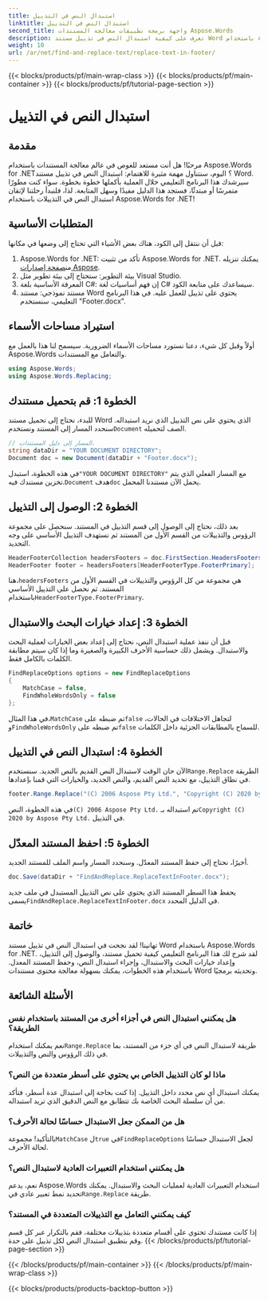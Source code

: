 ```yaml
---
title: استبدال النص في التذييل
linktitle: استبدال النص في التذييل
second_title: واجهة برمجة تطبيقات معالجة المستندات Aspose.Words
description: تعرف على كيفية استبدال النص في تذييل مستند Word باستخدام Aspose.Words for .NET. اتبع هذا الدليل لإتقان استبدال النص مع أمثلة مفصلة.
weight: 10
url: /ar/net/find-and-replace-text/replace-text-in-footer/
---
```


{{< blocks/products/pf/main-wrap-class >}}
{{< blocks/products/pf/main-container >}}
{{< blocks/products/pf/tutorial-page-section >}}

# استبدال النص في التذييل

## مقدمة

مرحبًا! هل أنت مستعد للغوص في عالم معالجة المستندات باستخدام Aspose.Words for .NET؟ اليوم، سنتناول مهمة مثيرة للاهتمام: استبدال النص في تذييل مستند Word. سيرشدك هذا البرنامج التعليمي خلال العملية بأكملها خطوة بخطوة. سواء كنت مطورًا متمرسًا أو مبتدئًا، فستجد هذا الدليل مفيدًا وسهل المتابعة. لذا، فلنبدأ رحلتنا لإتقان استبدال النص في التذييلات باستخدام Aspose.Words for .NET!

## المتطلبات الأساسية

قبل أن ننتقل إلى الكود، هناك بعض الأشياء التي تحتاج إلى وضعها في مكانها:

1.  Aspose.Words for .NET: تأكد من تثبيت Aspose.Words for .NET. يمكنك تنزيله من[صفحة إصدارات Aspose](https://releases.aspose.com/words/net/).
2. بيئة التطوير: ستحتاج إلى بيئة تطوير مثل Visual Studio.
3. المعرفة الأساسية بلغة C#: إن فهم أساسيات لغة C# سيساعدك على متابعة الكود.
4. مستند نموذجي: مستند Word يحتوي على تذييل للعمل عليه. في هذا البرنامج التعليمي، سنستخدم "Footer.docx".

## استيراد مساحات الأسماء

أولاً وقبل كل شيء، دعنا نستورد مساحات الأسماء الضرورية. سيسمح لنا هذا بالعمل مع Aspose.Words والتعامل مع المستندات.

```csharp
using Aspose.Words;
using Aspose.Words.Replacing;
```

## الخطوة 1: قم بتحميل مستندك

 للبدء، نحتاج إلى تحميل مستند Word الذي يحتوي على نص التذييل الذي نريد استبداله. سنحدد المسار إلى المستند ونستخدم`Document` الصف لتحميله.

```csharp
// المسار إلى دليل المستندات.
string dataDir = "YOUR DOCUMENT DIRECTORY";
Document doc = new Document(dataDir + "Footer.docx");
```

 في هذه الخطوة، استبدل`"YOUR DOCUMENT DIRECTORY"` مع المسار الفعلي الذي يتم تخزين مستندك فيه.`Document` هدف`doc` يحمل الآن مستندنا المحمل.

## الخطوة 2: الوصول إلى التذييل

بعد ذلك، نحتاج إلى الوصول إلى قسم التذييل في المستند. سنحصل على مجموعة الرؤوس والتذييلات من القسم الأول من المستند ثم نستهدف التذييل الأساسي على وجه التحديد.

```csharp
HeaderFooterCollection headersFooters = doc.FirstSection.HeadersFooters;
HeaderFooter footer = headersFooters[HeaderFooterType.FooterPrimary];
```

 هنا،`headersFooters` هي مجموعة من كل الرؤوس والتذييلات في القسم الأول من المستند. ثم نحصل على التذييل الأساسي باستخدام`HeaderFooterType.FooterPrimary`.

## الخطوة 3: إعداد خيارات البحث والاستبدال

قبل أن ننفذ عملية استبدال النص، نحتاج إلى إعداد بعض الخيارات لعملية البحث والاستبدال. ويشمل ذلك حساسية الأحرف الكبيرة والصغيرة وما إذا كان سيتم مطابقة الكلمات بالكامل فقط.

```csharp
FindReplaceOptions options = new FindReplaceOptions
{
    MatchCase = false,
    FindWholeWordsOnly = false
};
```

 في هذا المثال،`MatchCase` تم ضبطه على`false` لتجاهل الاختلافات في الحالات، و`FindWholeWordsOnly` تم ضبطه على`false` للسماح بالمطابقات الجزئية داخل الكلمات.

## الخطوة 4: استبدال النص في التذييل

 الآن حان الوقت لاستبدال النص القديم بالنص الجديد. سنستخدم`Range.Replace` الطريقة في نطاق التذييل، مع تحديد النص القديم، والنص الجديد، والخيارات التي قمنا بإعدادها.

```csharp
footer.Range.Replace("(C) 2006 Aspose Pty Ltd.", "Copyright (C) 2020 by Aspose Pty Ltd.", options);
```

 في هذه الخطوة، النص`(C) 2006 Aspose Pty Ltd.` تم استبداله بـ`Copyright (C) 2020 by Aspose Pty Ltd.` في التذييل.

## الخطوة 5: احفظ المستند المعدّل

أخيرًا، نحتاج إلى حفظ المستند المعدّل. وسنحدد المسار واسم الملف للمستند الجديد.

```csharp
doc.Save(dataDir + "FindAndReplace.ReplaceTextInFooter.docx");
```

 يحفظ هذا السطر المستند الذي يحتوي على نص التذييل المستبدل في ملف جديد يسمى`FindAndReplace.ReplaceTextInFooter.docx` في الدليل المحدد.

## خاتمة

تهانينا! لقد نجحت في استبدال النص في تذييل مستند Word باستخدام Aspose.Words for .NET. لقد شرح لك هذا البرنامج التعليمي كيفية تحميل مستند، والوصول إلى التذييل، وإعداد خيارات البحث والاستبدال، وإجراء استبدال النص، وحفظ المستند المعدل. باستخدام هذه الخطوات، يمكنك بسهولة معالجة محتوى مستندات Word وتحديثه برمجيًا.

## الأسئلة الشائعة

### هل يمكنني استبدال النص في أجزاء أخرى من المستند باستخدام نفس الطريقة؟
 نعم يمكنك استخدام`Range.Replace` طريقة لاستبدال النص في أي جزء من المستند، بما في ذلك الرؤوس والنص والتذييلات.

### ماذا لو كان التذييل الخاص بي يحتوي على أسطر متعددة من النص؟
يمكنك استبدال أي نص محدد داخل التذييل. إذا كنت بحاجة إلى استبدال عدة أسطر، فتأكد من أن سلسلة البحث الخاصة بك تتطابق مع النص الدقيق الذي تريد استبداله.

### هل من الممكن جعل الاستبدال حساسًا لحالة الأحرف؟
 بالتأكيد! مجموعة`MatchCase` ل`true` في`FindReplaceOptions` لجعل الاستبدال حساسًا لحالة الأحرف.

### هل يمكنني استخدام التعبيرات العادية لاستبدال النص؟
نعم، يدعم Aspose.Words استخدام التعبيرات العادية لعمليات البحث والاستبدال. يمكنك تحديد نمط تعبير عادي في`Range.Replace` طريقة.

### كيف يمكنني التعامل مع التذييلات المتعددة في المستند؟
إذا كانت مستندك تحتوي على أقسام متعددة بتذييلات مختلفة، فقم بالتكرار عبر كل قسم وقم بتطبيق استبدال النص لكل تذييل على حدة.
{{< /blocks/products/pf/tutorial-page-section >}}

{{< /blocks/products/pf/main-container >}}
{{< /blocks/products/pf/main-wrap-class >}}

{{< blocks/products/products-backtop-button >}}
